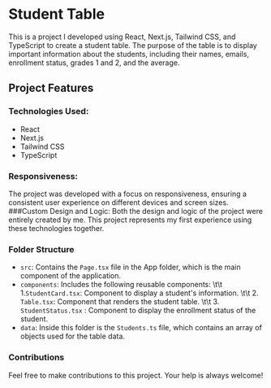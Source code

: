 # Student Table
This is a project I developed using React, Next.js, Tailwind CSS, and TypeScript to create a student table. The purpose of the table is to display important information about the students, including their names, emails, enrollment status, grades 1 and 2, and the average.

## Project Features
### Technologies Used:

- React
- Next.js
- Tailwind CSS
- TypeScript

### Responsiveness: 
The project was developed with a focus on responsiveness, ensuring a consistent user experience on different devices and screen sizes.
###Custom Design and Logic: 
Both the design and logic of the project were entirely created by me. This project represents my first experience using these technologies together.

### Folder Structure
- `src`: Contains the `Page.tsx` file in the App folder, which is the main component of the application.
- `components`: Includes the following reusable components:
\t\t 1.`StudentCard.tsx`: Component to display a student's information.
\t\t 2. `Table.tsx`: Component that renders the student table.
\t\t 3. `StudentStatus.tsx` : Component to display the enrollment status of the student.
- `data`: Inside this folder is the `Students.ts` file, which contains an array of objects used for the table data.

### Contributions
Feel free to make contributions to this project. Your help is always welcome!



